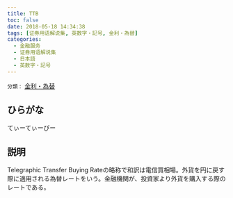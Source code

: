 ```yaml
---
title: TTB
toc: false
date: 2018-05-18 14:34:38
tags: [证券用语解说集, 英数字・記号, 金利・為替]
categories:
  - 金融服务
  - 证券用语解说集
  - 日本語
  - 英数字・記号
---
```


`分類：` [金利・為替](/tags/金利・為替/)

## ひらがな

てぃーてぃーびー

## 説明

Telegraphic Transfer Buying Rateの略称で和訳は電信買相場。外貨を円に戻す際に適用される為替レートをいう。金融機関が、投資家より外貨を購入する際のレートである。
